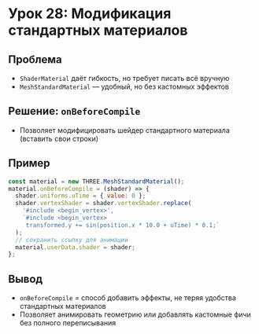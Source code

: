 # Урок 28: Модификация стандартных материалов

## Проблема
- `ShaderMaterial` даёт гибкость, но требует писать всё вручную
- `MeshStandardMaterial` — удобный, но без кастомных эффектов

## Решение: `onBeforeCompile`
- Позволяет модифицировать шейдер стандартного материала (вставить свои строки)

## Пример
```js
const material = new THREE.MeshStandardMaterial();
material.onBeforeCompile = (shader) => {
  shader.uniforms.uTime = { value: 0 };
  shader.vertexShader = shader.vertexShader.replace(
    '#include <begin_vertex>',
    `#include <begin_vertex>
     transformed.y += sin(position.x * 10.0 + uTime) * 0.1;`
  );
  // сохранить ссылку для анимации
  material.userData.shader = shader;
};
```

## Вывод
- `onBeforeCompile` = способ добавить эффекты, не теряя удобства стандартных материалов
- Позволяет анимировать геометрию или добавлять кастомные фичи без полного переписывания